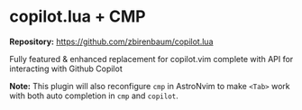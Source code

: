 # copilot.lua + CMP

**Repository:** https://github.com/zbirenbaum/copilot.lua

Fully featured & enhanced replacement for copilot.vim complete with API for interacting with Github Copilot

**Note:** This plugin will also reconfigure `cmp` in AstroNvim to make `<Tab>` work with both auto completion in `cmp` and `copilot`.
